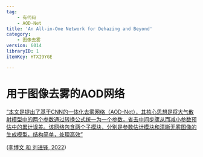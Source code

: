 ```yaml
---
tag:
    - 有代码
    - AOD-Net
title: 'An All-in-One Network for Dehazing and Beyond'
category:
    - 图像去雾
version: 6014
libraryID: 1
itemKey: HTXI9YGE

---
```

# 用于图像去雾的AOD网络

<span class="highlight" data-annotation="%7B%22attachmentURI%22%3A%22http%3A%2F%2Fzotero.org%2Fusers%2F10046823%2Fitems%2FJBUG7CXA%22%2C%22pageLabel%22%3A%223%22%2C%22position%22%3A%7B%22pageIndex%22%3A2%2C%22rects%22%3A%5B%5B231.234%2C703.719%2C297.37%2C715.561%5D%2C%5B79.475%2C687.969%2C297.37%2C699.786%5D%2C%5B79.475%2C672.219%2C297.371%2C684.036%5D%2C%5B79.475%2C656.469%2C297.37%2C668.286%5D%2C%5B79.475%2C640.719%2C297.37%2C652.536%5D%2C%5B79.475%2C624.969%2C297.37%2C636.786%5D%2C%5B79.475%2C609.219%2C163.264%2C621.036%5D%5D%7D%2C%22citationItem%22%3A%7B%22uris%22%3A%5B%22http%3A%2F%2Fzotero.org%2Fusers%2F10046823%2Fitems%2FR7FBEADT%22%5D%2C%22locator%22%3A%223%22%7D%7D" ztype="zhighlight"><a href="zotero://open-pdf/library/items/JBUG7CXA?page=3">“本文是提出了基于CNN的一体化去雾网络（AOD-Net），其核心思想是将大气散射模型中的两个参数通过转换公式统一为一个参数，省去中间步骤从而减小参数预估中的累计误差。该网络包含两个子模块，分别是参数估计模块和清晰无雾图像的生成模型，结构简单，处理高效”</a></span>

<span class="citation" data-citation="%7B%22citationItems%22%3A%5B%7B%22uris%22%3A%5B%22http%3A%2F%2Fzotero.org%2Fusers%2F10046823%2Fitems%2FR7FBEADT%22%5D%2C%22itemData%22%3A%7B%22id%22%3A%22http%3A%2F%2Fzotero.org%2Fusers%2F10046823%2Fitems%2FR7FBEADT%22%2C%22type%22%3A%22article-journal%22%2C%22abstract%22%3A%22%E5%9B%BE%E5%83%8F%E5%8E%BB%E9%9B%BE%E6%98%AF%E8%AE%A1%E7%AE%97%E6%9C%BA%E8%A7%86%E8%A7%89%E9%A2%86%E5%9F%9F%E4%B8%80%E4%B8%AA%E9%87%8D%E8%A6%81%E7%9A%84%E7%A0%94%E7%A9%B6%E6%96%B9%E5%90%91%EF%BC%8C%E6%97%A8%E5%9C%A8%E4%BB%8E%E6%9C%89%E9%9B%BE%E5%9B%BE%E5%83%8F%E4%B8%AD%E8%8E%B7%E5%8F%96%E5%8E%9F%E6%9C%89%E5%9C%BA%E6%99%AF%E7%9A%84%E7%BB%86%E8%8A%82%E5%92%8C%E7%BA%B9%E7%90%86%E7%89%B9%E5%BE%81%E7%AD%89%E4%BF%A1%E6%81%AF%EF%BC%8C%E8%BF%9B%E8%80%8C%E5%BE%97%E5%88%B0%E6%B8%85%E6%99%B0%E6%97%A0%E9%9B%BE%E7%9A%84%E5%9B%BE%E5%83%8F%E3%80%82%E4%BD%9C%E4%B8%BA%E4%B8%80%E9%A1%B9%E5%9F%BA%E7%A1%80%E7%9A%84%E5%9B%BE%E5%83%8F%E5%A4%84%E7%90%86%E4%BB%BB%E5%8A%A1%EF%BC%8C%E5%9B%BE%E5%83%8F%E5%8E%BB%E9%9B%BE%E6%8A%80%E6%9C%AF%E6%9C%89%E7%9D%80%E5%B9%BF%E6%B3%9B%E7%9A%84%E5%BA%94%E7%94%A8%E3%80%82%E4%B8%BA%E4%BA%86%E6%8E%A2%E7%A9%B6%E5%9B%BE%E5%83%8F%E5%8E%BB%E9%9B%BE%E7%AE%97%E6%B3%95%E7%9A%84%E5%8F%91%E5%B1%95%E5%8E%86%E7%A8%8B%E4%B8%8E%E7%A0%94%E7%A9%B6%E7%8E%B0%E7%8A%B6%EF%BC%8C%E7%8E%B0%E5%B0%86%E5%8E%BB%E9%9B%BE%E7%AE%97%E6%B3%95%E6%8C%89%E7%85%A7%E6%89%80%E4%BD%BF%E7%94%A8%E5%9B%BE%E5%83%8F%E6%95%B0%E9%87%8F%E7%9A%84%E4%B8%8D%E5%90%8C%E5%88%86%E4%B8%BA%E5%A4%9A%E5%B9%85%E5%9B%BE%E5%83%8F%E5%8E%BB%E9%9B%BE%E7%AE%97%E6%B3%95%E5%92%8C%E5%8D%95%E5%B9%85%E5%9B%BE%E5%83%8F%E5%8E%BB%E9%9B%BE%E7%AE%97%E6%B3%95%E4%B8%A4%E5%A4%A7%E7%B1%BB%E3%80%82%E9%A6%96%E5%85%88%E6%A2%B3%E7%90%86%E4%BA%86%E5%9B%BE%E5%83%8F%E5%8E%BB%E9%9B%BE%E7%AE%97%E6%B3%95%E7%9A%84%E5%8F%91%E5%B1%95%E5%8E%86%E7%A8%8B%E4%B8%8E%E7%A0%94%E7%A9%B6%E7%8E%B0%E7%8A%B6%EF%BC%8C%E7%84%B6%E5%90%8E%E5%AF%B9%E6%AF%94%E6%80%BB%E7%BB%93%E4%BA%86%E5%90%84%E7%B1%BB%E7%AE%97%E6%B3%95%E7%9A%84%E5%BC%82%E5%90%8C%E7%82%B9%EF%BC%8C%E6%9C%80%E5%90%8E%E8%AE%A8%E8%AE%BA%E4%BA%86%E5%9B%BE%E5%83%8F%E5%8E%BB%E9%9B%BE%E7%AE%97%E6%B3%95%E7%9A%84%E7%A0%94%E7%A9%B6%E6%89%80%E9%9D%A2%E4%B8%B4%E7%9A%84%E6%BD%9C%E5%9C%A8%E9%97%AE%E9%A2%98%EF%BC%8C%E5%B9%B6%E5%AF%B9%E6%9C%AA%E6%9D%A5%E7%9A%84%E7%A0%94%E7%A9%B6%E6%96%B9%E5%90%91%E5%81%9A%E5%87%BA%E4%BA%86%E5%85%A8%E6%96%B0%E7%9A%84%E5%B1%95%E6%9C%9B%E3%80%82%22%2C%22container-title%22%3A%22%E7%8E%B0%E4%BB%A3%E8%AE%A1%E7%AE%97%E6%9C%BA%22%2C%22ISSN%22%3A%221007-1423%22%2C%22issue%22%3A%2213%22%2C%22language%22%3A%22zh_CN%22%2C%22page%22%3A%2257-61%22%2C%22source%22%3A%22CNKI%22%2C%22title%22%3A%22%E5%9B%BE%E5%83%8F%E5%8E%BB%E9%9B%BE%E6%8A%80%E6%9C%AF%E7%A0%94%E7%A9%B6%E7%BB%BC%E8%BF%B0%22%2C%22URL%22%3A%22https%3A%2F%2Fkns.cnki.net%2FKCMS%2Fdetail%2Fdetail.aspx%3Fdbcode%3DCJFD%26dbname%3DCJFDLAST2022%26filename%3DXDJS202213009%26v%3D%22%2C%22volume%22%3A%2228%22%2C%22author%22%3A%5B%7B%22literal%22%3A%22%E6%9D%8E%E5%8D%9A%E6%96%87%22%7D%2C%7B%22literal%22%3A%22%E5%88%98%E8%BF%9B%E9%94%8B%22%7D%5D%2C%22issued%22%3A%7B%22date-parts%22%3A%5B%5B%222022%22%5D%5D%7D%7D%7D%5D%2C%22properties%22%3A%7B%7D%7D" ztype="zcitation">(<span class="citation-item"><a href="zotero://select/library/items/R7FBEADT">李博文 和 刘进锋, 2022</a></span>)</span>
